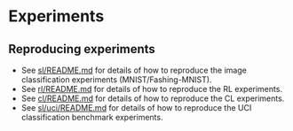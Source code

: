 # Experiments 

## Reproducing experiments
- See [sl/README.md](./sl/README.md) for details of how to reproduce the image classification experiments (MNIST/Fashing-MNIST).
- See [rl/README.md](./rl/README.md) for details of how to reproduce the RL experiments.
- See [cl/README.md](./cl/README.md) for details of how to reproduce the CL experiments.
- See [sl/uci/README.md](./sl/uci/README.md) for details of how to reproduce the UCI classification benchmark experiments.
